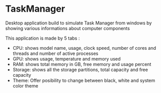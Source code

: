 # TaskManager

Desktop application build to simulate Task Manager from windows by showing various informations about computer components

This application is made by 5 tabs :
  - CPU: shows model name, usage, clock speed, number of cores and threads and number of active processes
  - GPU: shows usage, temperature and memory used
  - RAM: shows total memory in GB, free memory and usage percent
  - Storage: shows all the storage partitions, total capacity and free capacity
  - Theme: Offer posibility to change between black, white and system color theme
